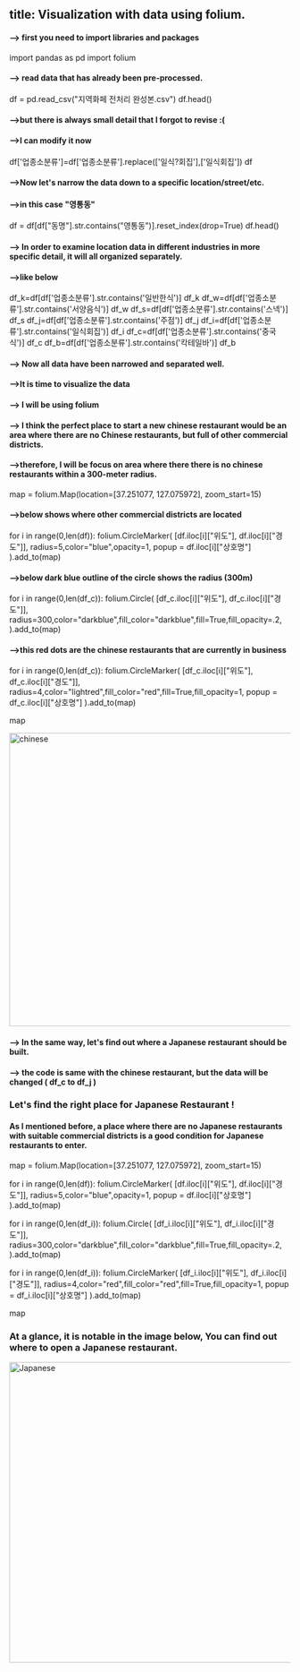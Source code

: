 title: Visualization with data using folium.
----

<h4> --> first you need to import libraries and packages </h4>
    import pandas as pd
    import folium

<h4> --> read data that has already been pre-processed.</h4>
    df = pd.read_csv("지역화페 전처리 완성본.csv")
    df.head()

<h4> -->but there is always small detail that I forgot to revise :( </h4>
<h4> -->I can modify it now </h4>

df['업종소분류']=df['업종소분류'].replace(['일식?회집'],['일식회집'])
df

<h4> -->Now let's narrow the data down to a specific location/street/etc.</h4>
<h4> -->in this case "영통동"</h4>

df = df[df["동명"].str.contains("영통동")].reset_index(drop=True)
df.head()

<h4>--> In order to examine location data in different industries in more specific detail, it will all organized separately.</h4>
<h4> -->like below</h4>

df_k=df[df['업종소분류'].str.contains('일반한식')]
df_k
df_w=df[df['업종소분류'].str.contains('서양음식')]
df_w
df_s=df[df['업종소분류'].str.contains('스넥')]
df_s
df_j=df[df['업종소분류'].str.contains('주점')]
df_j
df_i=df[df['업종소분류'].str.contains('일식회집')]
df_i
df_c=df[df['업종소분류'].str.contains('중국식')]
df_c
df_b=df[df['업종소분류'].str.contains('칵테일바')]
df_b

<h4>--> Now all data have been narrowed and separated well.</h4>
<h4> -->It is time to visualize the data</h4>


<h4>--> I will be using folium </h4>
<h4>--> I think the perfect place to start a new chinese restaurant would be an area where there are no Chinese restaurants, but full of other commercial districts.</h4>
<h4> -->therefore, I will be focus on area where there there is no chinese restaurants within a 300-meter radius.</h4>

map = folium.Map(location=[37.251077, 127.075972], zoom_start=15)

<h4> -->below shows where other commercial districts are located</h4>
for i in range(0,len(df)):
    folium.CircleMarker(
        [df.iloc[i]["위도"], df.iloc[i]["경도"]],
        radius=5,color="blue",opacity=1,
        popup = df.iloc[i]["상호명"]
    ).add_to(map)

<h4> -->below dark blue outline of the circle shows the radius (300m)</h4>
for i in range(0,len(df_c)):
       folium.Circle(
        [df_c.iloc[i]["위도"], df_c.iloc[i]["경도"]],
         radius=300,color="darkblue",fill_color="darkblue",fill=True,fill_opacity=.2,
     ).add_to(map)
        
<h4> -->this red dots are the chinese restaurants that are currently in business</h4>
for i in range(0,len(df_c)):
    folium.CircleMarker(
        [df_c.iloc[i]["위도"], df_c.iloc[i]["경도"]],
        radius=4,color="lightred",fill_color="red",fill=True,fill_opacity=1,
        popup = df_c.iloc[i]["상호명"]
    ).add_to(map)
    
map


<img width="524" alt="chinese" src="https://user-images.githubusercontent.com/75202769/121371740-bda68f00-c978-11eb-8722-2e40b807810e.png">

<h4> --> In the same way, let's find out where a Japanese restaurant should be built. </h4>
<h4> --> the code is same with the chinese restaurant, but the data will be changed ( df_c to df_j ) </h4>

<h3> Let's find the right place for Japanese Restaurant ! </h3>
<h4> As I mentioned before, a place where there are no Japanese restaurants with suitable commercial districts is a good condition for Japanese restaurants to enter.</h4>

map = folium.Map(location=[37.251077, 127.075972], zoom_start=15)


for i in range(0,len(df)):
    folium.CircleMarker(
        [df.iloc[i]["위도"], df.iloc[i]["경도"]],
        radius=5,color="blue",opacity=1,
        popup = df.iloc[i]["상호명"]
    ).add_to(map)

for i in range(0,len(df_i)):
       folium.Circle(
        [df_i.iloc[i]["위도"], df_i.iloc[i]["경도"]],
         radius=300,color="darkblue",fill_color="darkblue",fill=True,fill_opacity=.2,
     ).add_to(map)
    
for i in range(0,len(df_i)):
    folium.CircleMarker(
        [df_i.iloc[i]["위도"], df_i.iloc[i]["경도"]],
        radius=4,color="red",fill_color="red",fill=True,fill_opacity=1,
        popup = df_i.iloc[i]["상호명"]
    ).add_to(map)
    
map

<h3> At a glance, it is notable in the image below, You can find out where to open a Japanese restaurant. </h3>

<img width="537" alt="Japanese" src="https://user-images.githubusercontent.com/75202769/121374687-0f501900-c97b-11eb-9c74-915603c55677.png">